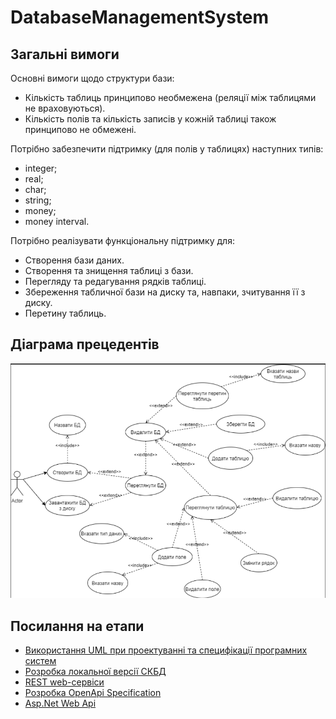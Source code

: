 # DatabaseManagementSystem

## Загальні вимоги
Основні вимоги щодо структури бази:
* Кількість таблиць принципово необмежена (реляції між таблицями не враховуються).
* Кількість полів та кількість записів у кожній таблиці також принципово не обмежені.

Потрібно забезпечити підтримку (для полів у таблицях) наступних типів:
* integer;
* real;
* char;
* string;
* money;
* money interval.

Потрібно реалізувати функціональну підтримку для:
* Створення бази даних.
* Створення та знищення таблиці з бази.
* Перегляду та редагування рядків таблиці.
* Збереження табличної бази на диску та, навпаки, зчитування її з диску.
* Перетину таблиць.


## Діаграма прецедентів
![Alt text](img/UseCase0.png?raw=true)

## Посилання на етапи
* [Використання UML при проектуванні та специфікації програмних систем](docs/README1.md)<br>
* [Розробка локальної версії СКБД](docs/README2.md)
* [REST web-сервіси](docs/README3.md)
* [Розробка OpenApi Specification](docs/README3.md)
* [Asp.Net Web Api](docs/README3.md)
